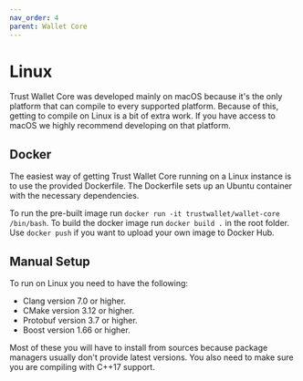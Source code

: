 ```yaml
---
nav_order: 4
parent: Wallet Core
---
```


# Linux

Trust Wallet Core was developed mainly on macOS because it's the only platform that can compile to every supported platform. Because of this, getting to compile on Linux is a bit of extra work. If you have access to macOS we highly recommend developing on that platform.

## Docker

The easiest way of getting Trust Wallet Core running on a Linux instance is to use the provided Dockerfile. The Dockerfile sets up an Ubuntu container with the necessary dependencies.

To run the pre-built image run `docker run -it trustwallet/wallet-core /bin/bash`. To build the docker image run `docker build .` in the root folder. Use `docker push` if you want to upload your own image to Docker Hub.

## Manual Setup

To run on Linux you need to have the following:

* Clang version 7.0 or higher.
* CMake version 3.12 or higher.
* Protobuf version 3.7 or higher.
* Boost version 1.66 or higher.

Most of these you will have to install from sources because package managers usually don't provide latest versions. You also need to make sure you are compiling with C++17 support.

